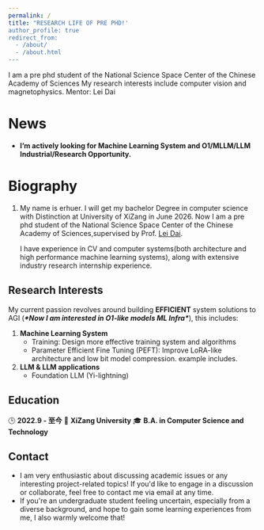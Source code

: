 ```yaml
---
permalink: /
title: "RESEARCH LIFE OF PRE PHD!'
author_profile: true
redirect_from: 
  - /about/
  - /about.html
---
```

I am a pre phd student of the National Science Space Center of the Chinese Academy of Sciences My research interests include computer vision and magnetophysics.
Mentor: Lei Dai

# News

- **I’m actively looking for Machine Learning System and O1/MLLM/LLM Industrial/Research Opportunity.**

Biography
======

1. My name is erhuer. I will get my bachelor Degree in computer science  with Distinction at University of XiZang in June  2026. Now I am a pre phd student of the National Science Space Center of the Chinese Academy of Sciences,supervised by Prof. [Lei Dai](https://www.nssc.ac.cn/sourcedb/zw/rck/202410/t20241022_7406023.html).

   I have experience in CV and computer systems(both architecture and  high performance machine learning systems), along with extensive  industry research internship experience. 

Research Interests
------

My current passion revolves around building **EFFICIENT** system solutions to AGI (***\*Now I am interested in O1-like models ML Infra\****), this includes:

1. **Machine Learning System**
   - Training: Design more effective training system and algorithms
   - Parameter Efficient Fine Tuning (PEFT): Improve LoRA-like architecture and low bit model compression. example includes. 
2. **LLM & LLM applications**
   - Foundation LLM (Yi-lightning)

Education
------

🕒 **2022.9 - 至今**
📍 **XiZang University**
🎓 **B.A. in Computer Science and Technology**

Contact
------

- I am very enthusiastic about discussing academic issues or any  interesting project-related topics!  If you'd like to engage in a  discussion or collaborate, feel free to contact me via email at any  time. 
- If you're an undergraduate student feeling uncertain, especially  from a diverse background, and hope to gain some learning experiences  from me, I also warmly welcome that!
